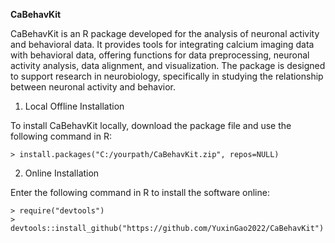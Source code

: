 **CaBehavKit**

CaBehavKit is an R package developed for the analysis of neuronal activity and behavioral data. It provides tools for integrating calcium imaging data with behavioral data, offering functions for data preprocessing, neuronal activity analysis, data alignment, and visualization. The package is designed to support research in neurobiology, specifically in studying the relationship between neuronal activity and behavior.

1. Local Offline Installation

To install CaBehavKit locally, download the package file and use the following command in R:
```
> install.packages("C:/yourpath/CaBehavKit.zip", repos=NULL)
```
2. Online Installation

Enter the following command in R to install the software online:

```
> require("devtools")
> devtools::install_github("https://github.com/YuxinGao2022/CaBehavKit")
```
